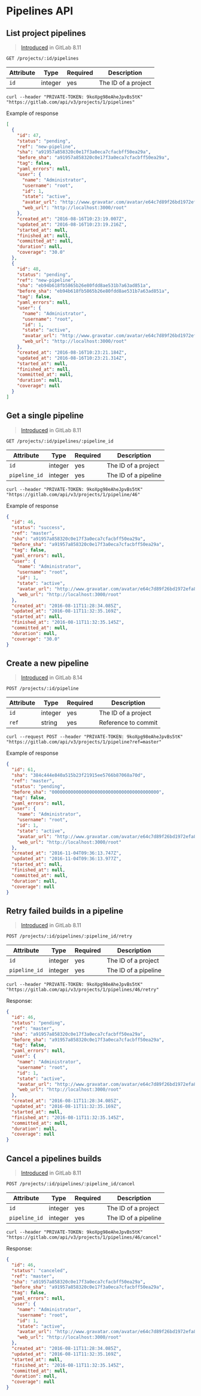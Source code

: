 # Pipelines API

## List project pipelines

> [Introduced][ce-5837] in GitLab 8.11

```
GET /projects/:id/pipelines
```

| Attribute | Type    | Required | Description         |
|-----------|---------|----------|---------------------|
| `id`      | integer | yes      | The ID of a project |

```
curl --header "PRIVATE-TOKEN: 9koXpg98eAheJpvBs5tK" "https://gitlab.com/api/v3/projects/1/pipelines"
```

Example of response

```json
[
  {
    "id": 47,
    "status": "pending",
    "ref": "new-pipeline",
    "sha": "a91957a858320c0e17f3a0eca7cfacbff50ea29a",
    "before_sha": "a91957a858320c0e17f3a0eca7cfacbff50ea29a",
    "tag": false,
    "yaml_errors": null,
    "user": {
      "name": "Administrator",
      "username": "root",
      "id": 1,
      "state": "active",
      "avatar_url": "http://www.gravatar.com/avatar/e64c7d89f26bd1972efa854d13d7dd61?s=80&d=identicon",
      "web_url": "http://localhost:3000/root"
    },
    "created_at": "2016-08-16T10:23:19.007Z",
    "updated_at": "2016-08-16T10:23:19.216Z",
    "started_at": null,
    "finished_at": null,
    "committed_at": null,
    "duration": null,
    "coverage": "30.0"
  },
  {
    "id": 48,
    "status": "pending",
    "ref": "new-pipeline",
    "sha": "eb94b618fb5865b26e80fdd8ae531b7a63ad851a",
    "before_sha": "eb94b618fb5865b26e80fdd8ae531b7a63ad851a",
    "tag": false,
    "yaml_errors": null,
    "user": {
      "name": "Administrator",
      "username": "root",
      "id": 1,
      "state": "active",
      "avatar_url": "http://www.gravatar.com/avatar/e64c7d89f26bd1972efa854d13d7dd61?s=80&d=identicon",
      "web_url": "http://localhost:3000/root"
    },
    "created_at": "2016-08-16T10:23:21.184Z",
    "updated_at": "2016-08-16T10:23:21.314Z",
    "started_at": null,
    "finished_at": null,
    "committed_at": null,
    "duration": null,
    "coverage": null
  }
]
```

## Get a single pipeline

> [Introduced][ce-5837] in GitLab 8.11

```
GET /projects/:id/pipelines/:pipeline_id
```

| Attribute  | Type    | Required | Description         |
|------------|---------|----------|---------------------|
| `id`       | integer | yes      | The ID of a project |
| `pipeline_id` | integer | yes      | The ID of a pipeline   |

```
curl --header "PRIVATE-TOKEN: 9koXpg98eAheJpvBs5tK" "https://gitlab.com/api/v3/projects/1/pipeline/46"
```

Example of response

```json
{
  "id": 46,
  "status": "success",
  "ref": "master",
  "sha": "a91957a858320c0e17f3a0eca7cfacbff50ea29a",
  "before_sha": "a91957a858320c0e17f3a0eca7cfacbff50ea29a",
  "tag": false,
  "yaml_errors": null,
  "user": {
    "name": "Administrator",
    "username": "root",
    "id": 1,
    "state": "active",
    "avatar_url": "http://www.gravatar.com/avatar/e64c7d89f26bd1972efa854d13d7dd61?s=80&d=identicon",
    "web_url": "http://localhost:3000/root"
  },
  "created_at": "2016-08-11T11:28:34.085Z",
  "updated_at": "2016-08-11T11:32:35.169Z",
  "started_at": null,
  "finished_at": "2016-08-11T11:32:35.145Z",
  "committed_at": null,
  "duration": null,
  "coverage": "30.0"
}
```

## Create a new pipeline

> [Introduced][ce-7209] in GitLab 8.14

```
POST /projects/:id/pipeline
```

| Attribute  | Type    | Required | Description         |
|------------|---------|----------|---------------------|
| `id`       | integer | yes      | The ID of a project |
| `ref`       | string | yes      | Reference to commit |

```
curl --request POST --header "PRIVATE-TOKEN: 9koXpg98eAheJpvBs5tK" "https://gitlab.com/api/v3/projects/1/pipeline?ref=master"
```

Example of response

```json
{
  "id": 61,
  "sha": "384c444e840a515b23f21915ee5766b87068a70d",
  "ref": "master",
  "status": "pending",
  "before_sha": "0000000000000000000000000000000000000000",
  "tag": false,
  "yaml_errors": null,
  "user": {
    "name": "Administrator",
    "username": "root",
    "id": 1,
    "state": "active",
    "avatar_url": "http://www.gravatar.com/avatar/e64c7d89f26bd1972efa854d13d7dd61?s=80&d=identicon",
    "web_url": "http://localhost:3000/root"
  },
  "created_at": "2016-11-04T09:36:13.747Z",
  "updated_at": "2016-11-04T09:36:13.977Z",
  "started_at": null,
  "finished_at": null,
  "committed_at": null,
  "duration": null,
  "coverage": null
}
```

## Retry failed builds in a pipeline

> [Introduced][ce-5837] in GitLab 8.11

```
POST /projects/:id/pipelines/:pipeline_id/retry
```

| Attribute  | Type    | Required | Description         |
|------------|---------|----------|---------------------|
| `id`       | integer | yes      | The ID of a project |
| `pipeline_id` | integer | yes   | The ID of a pipeline |

```
curl --header "PRIVATE-TOKEN: 9koXpg98eAheJpvBs5tK" "https://gitlab.com/api/v3/projects/1/pipelines/46/retry"
```

Response:

```json
{
  "id": 46,
  "status": "pending",
  "ref": "master",
  "sha": "a91957a858320c0e17f3a0eca7cfacbff50ea29a",
  "before_sha": "a91957a858320c0e17f3a0eca7cfacbff50ea29a",
  "tag": false,
  "yaml_errors": null,
  "user": {
    "name": "Administrator",
    "username": "root",
    "id": 1,
    "state": "active",
    "avatar_url": "http://www.gravatar.com/avatar/e64c7d89f26bd1972efa854d13d7dd61?s=80&d=identicon",
    "web_url": "http://localhost:3000/root"
  },
  "created_at": "2016-08-11T11:28:34.085Z",
  "updated_at": "2016-08-11T11:32:35.169Z",
  "started_at": null,
  "finished_at": "2016-08-11T11:32:35.145Z",
  "committed_at": null,
  "duration": null,
  "coverage": null
}
```

## Cancel a pipelines builds

> [Introduced][ce-5837] in GitLab 8.11

```
POST /projects/:id/pipelines/:pipeline_id/cancel
```

| Attribute  | Type    | Required | Description         |
|------------|---------|----------|---------------------|
| `id`       | integer | yes      | The ID of a project |
| `pipeline_id` | integer | yes   | The ID of a pipeline |

```
curl --header "PRIVATE-TOKEN: 9koXpg98eAheJpvBs5tK" "https://gitlab.com/api/v3/projects/1/pipelines/46/cancel"
```

Response:

```json
{
  "id": 46,
  "status": "canceled",
  "ref": "master",
  "sha": "a91957a858320c0e17f3a0eca7cfacbff50ea29a",
  "before_sha": "a91957a858320c0e17f3a0eca7cfacbff50ea29a",
  "tag": false,
  "yaml_errors": null,
  "user": {
    "name": "Administrator",
    "username": "root",
    "id": 1,
    "state": "active",
    "avatar_url": "http://www.gravatar.com/avatar/e64c7d89f26bd1972efa854d13d7dd61?s=80&d=identicon",
    "web_url": "http://localhost:3000/root"
  },
  "created_at": "2016-08-11T11:28:34.085Z",
  "updated_at": "2016-08-11T11:32:35.169Z",
  "started_at": null,
  "finished_at": "2016-08-11T11:32:35.145Z",
  "committed_at": null,
  "duration": null,
  "coverage": null
}
```

[ce-5837]: https://gitlab.com/gitlab-org/gitlab-ce/merge_requests/5837
[ce-7209]: https://gitlab.com/gitlab-org/gitlab-ce/merge_requests/7209
